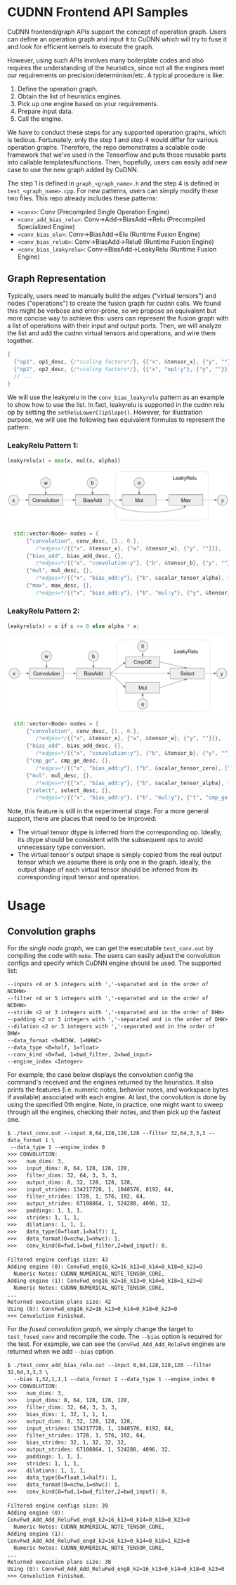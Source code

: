 # CUDNN Frontend API Samples
CuDNN frontend/graph APIs support the concept of operation graph. Users can
define an operation graph and input it to CuDNN which will try to fuse it
and look for efficient kernels to execute the graph.

However, using such APIs involves many boilerplate codes and also requires the
understanding of the heuristics, since not all the engines meet our requirements
on precision/determinism/etc. A typical procedure is like:

1. Define the operation graph.
1. Obtain the list of heuristics engines.
1. Pick up one engine based on your requirements.
1. Prepare input data.
1. Call the engine.

We have to conduct these steps for any supported operation graphs, which is
tedious. Fortunately, only the step 1 and step 4 would differ for various
operation graphs. Therefore, the repo demonstrates a scalable code framework
that we've used in the Tensorflow and puts those reusable parts into callable
templates/functions. Then, hopefully, users can easily add new case to use the
new graph added by CuDNN.

The step 1 is defined in `graph_<graph_name>.h` and the step 4 is defined in
`test_<graph_name>.cpp`. For new patterns, users can simply modify these two
files. This repo already includes these patterns:

* `<conv>`: Conv (Precompiled Single Operation Engine)
* `<conv_add_bias_relu>`: Conv->Add->BiasAdd->Relu (Precompiled Specialized Engine)
* `<conv_bias_elu>`: Conv->BiasAdd->Elu (Runtime Fusion Engine)
* `<conv_bias_relu6>`: Conv->BiasAdd->Relu6 (Runtime Fusion Engine)
* `<conv_bias_leakyrelu>`: Conv->BiasAdd->LeakyRelu (Runtime Fusion Engine)

## Graph Representation
Typically, users need to manually build the edges ("virtual tensors") and nodes
("operations") to create the fusion graph for cudnn calls. We found this might
be verbose and error-prone, so we propose an equivalent but more concise way to
achieve this: users can represent the fusion graph with a list of operations
with their input and output ports. Then, we will analyze the list and add the
cudnn virtual tensors and operations, and wire them together.

```c++
{
  {"op1", op1_desc, {/*scaling factors*/}, {{"x", &tensor_x}, {"y", ""}},
  {"op2", op2_desc, {/*scaling factors*/}, {{"x", "op1:y"}, {"y", ""}}},
  // ...
}
```

We will use the leakyrelu in the `conv_bias_leakyrelu` pattern as an example to show how to use the list. In fact, leakyrelu is supported in the cudnn relu op by setting the `setReluLowerClipSlope()`. However, for illustration purpose, we will use the following two equivalent formulas to represent the pattern:
### LeakyRelu Pattern 1:
```python
leakyrelu(x) = max(x, mul(x, alpha))
```
![conv_bias_leakyrelu1](pics/conv_bias_leakyrelu1.png)
```c++
  std::vector<Node> nodes = {
      {"convolution", conv_desc, {1., 0.},
         /*edges=*/{{"x", &tensor_x}, {"w", &tensor_w}, {"y", ""}}},
      {"bias_add", bias_add_desc, {},
         /*edges=*/{{"x", "convolution:y"}, {"b", &tensor_b}, {"y", ""}}},
      {"mul", mul_desc, {},
         /*edges=*/{{"x", "bias_add:y"}, {"b", &scalar_tensor_alpha}, {"y", ""}}},
      {"max", max_desc, {},
         /*edges=*/{{"x", "bias_add:y"}, {"b", "mul:y"}, {"y", &tensor_y}}}};
```
### LeakyRelu Pattern 2:
```python
leakyrelu(x) = x if x >= 0 else alpha * x;
```
![conv_bias_leakyrelu2](pics/conv_bias_leakyrelu2.png)

```c++
  std::vector<Node> nodes = {
      {"convolution", conv_desc, {1., 0.},
         /*edges=*/{{"x", &tensor_x}, {"w", &tensor_w}, {"y", ""}}},
      {"bias_add", bias_add_desc, {},
         /*edges=*/{{"x", "convolution:y"}, {"b", &tensor_b}, {"y", ""}}},
      {"cmp_ge", cmp_ge_desc, {},
         /*edges=*/{{"x", "bias_add:y"}, {"b", &scalar_tensor_zero}, {"y", ""}}},
      {"mul", mul_desc, {},
         /*edges=*/{{"x", "bias_add:y"}, {"b", &scalar_tensor_alpha}, {"y", ""}}},
      {"select", select_desc, {},
         /*edges=*/{{"x", "bias_add:y"}, {"b", "mul:y"}, {"t", "cmp_ge:y"}, {"y", &tensor_y}}}};
```

Note, this feature is still in the experimental stage. For a more general support, there are places that need to be improved:
* The virtual tensor dtype is inferred from the corresponding op. Ideally, its
  dtype should be consistent with the subsequent ops to avoid unnecessary type
  conversion.
* The virtual tensor's output shape is simply copied from the real output tensor
  which we assume there is only one in the graph. Ideally, the output shape of
  each virtual tensor should be inferred from its corresponding input tensor and
  operation.


# Usage
## Convolution graphs
For *the single node graph*, we can get the executable `test_conv.out` by
compiling the code with `make`. The users can easily adjust the convolution
configs and specify which CuDNN engine should be used. The supported list:

```
--inputs <4 or 5 integers with ','-separated and in the order of NCDHW>
--filter <4 or 5 integers with ','-separated and in the order of NCDHW>
--stride <2 or 3 integers with ','-separated and in the order of DHW>
--padding <2 or 3 integers with ','-separated and in the order of DHW>
--dilation <2 or 3 integers with ','-separated and in the order of DHW>
--data_format <0=NCHW, 1=NHWC>
--data_type <0=half, 1=float>
--conv_kind <0=fwd, 1=bwd_filter, 2=bwd_input>
--engine_index <Integer>
```

For example, the case below displays the convolution config the command's received
and the engines returned by the heuristics. It also prints the features (i.e.
numeric notes, behavior notes, and workspace bytes if available) associated with
each engine. At last, the convolution is done by using the specified 0th engine.
Note, in practice, one might want to sweep through all the engines, checking
their notes, and then pick up the fastest one.

```
$ ./test_conv.out --input 8,64,128,128,128 --filter 32,64,3,3,3 --data_format 1 \
 --data_type 1 --engine_index 0
>>> CONVOLUTION:
>>>   num_dims: 3,
>>>   input_dims: 8, 64, 128, 128, 128,
>>>   filter_dims: 32, 64, 3, 3, 3,
>>>   output_dims: 8, 32, 128, 128, 128,
>>>   input_strides: 134217728, 1, 1048576, 8192, 64,
>>>   filter_strides: 1728, 1, 576, 192, 64,
>>>   output_strides: 67108864, 1, 524288, 4096, 32,
>>>   paddings: 1, 1, 1,
>>>   strides: 1, 1, 1,
>>>   dilations: 1, 1, 1,
>>>   data_type(0=float,1=half): 1,
>>>   data_format(0=nchw,1=nhwc): 1,
>>>   conv_kind(0=fwd,1=bwd_filter,2=bwd_input): 0,

Filtered engine configs size: 43
Adding engine (0): ConvFwd_eng16_k2=16_k13=0_k14=0_k18=0_k23=0
  Numeric Notes: CUDNN_NUMERICAL_NOTE_TENSOR_CORE,
Adding engine (1): ConvFwd_eng16_k2=16_k13=0_k14=0_k18=1_k23=0
  Numeric Notes: CUDNN_NUMERICAL_NOTE_TENSOR_CORE,
...
Returned execution plans size: 42
Using (0): ConvFwd_eng16_k2=16_k13=0_k14=0_k18=0_k23=0
>>> Convolution Finished.
```

For *the fused convolution graph*, we simply change the target to
`test_fused_conv` and recompile the code. The `--bias` option is
required for the test. For example, we can see the `ConvFwd_Add_Add_ReluFwd`
engines are returned when we add `--bias` option.
```
$ ./test_conv_add_bias_relu.out --input 8,64,128,128,128 --filter 32,64,3,3,3 \
  --bias 1,32,1,1,1 --data_format 1 --data_type 1 --engine_index 0
>>> CONVOLUTION:
>>>   num_dims: 3,
>>>   input_dims: 8, 64, 128, 128, 128,
>>>   filter_dims: 32, 64, 3, 3, 3,
>>>   bias_dims: 1, 32, 1, 1, 1,
>>>   output_dims: 8, 32, 128, 128, 128,
>>>   input_strides: 134217728, 1, 1048576, 8192, 64,
>>>   filter_strides: 1728, 1, 576, 192, 64,
>>>   bias_strides: 32, 1, 32, 32, 32,
>>>   output_strides: 67108864, 1, 524288, 4096, 32,
>>>   paddings: 1, 1, 1,
>>>   strides: 1, 1, 1,
>>>   dilations: 1, 1, 1,
>>>   data_type(0=float,1=half): 1,
>>>   data_format(0=nchw,1=nhwc): 1,
>>>   conv_kind(0=fwd,1=bwd_filter,2=bwd_input): 0,

Filtered engine configs size: 39
Adding engine (0): ConvFwd_Add_Add_ReluFwd_eng8_k2=16_k13=0_k14=0_k18=0_k23=0
  Numeric Notes: CUDNN_NUMERICAL_NOTE_TENSOR_CORE,
Adding engine (1): ConvFwd_Add_Add_ReluFwd_eng8_k2=16_k13=0_k14=0_k18=1_k23=0
  Numeric Notes: CUDNN_NUMERICAL_NOTE_TENSOR_CORE,
...
Returned execution plans size: 38
Using (0): ConvFwd_Add_Add_ReluFwd_eng8_k2=16_k13=0_k14=0_k18=0_k23=0
>>> Convolution Finished.
```

